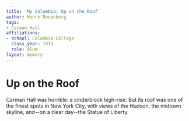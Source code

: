 ```yaml
---
title: 'My Columbia: Up on the Roof'
author: Henry Rosenberg
tags:
- Carman Hall
affiliations:
- school: Columbia College
  class_year: 1973
  role: Alum
layout: memory
---
```


# Up on the Roof

Carman Hall was horrible: a cinderblock high-rise. But its roof was one of the finest spots in New York City, with views of the Hudson, the midtown skyline, and--on a clear day--the Statue of Liberty.
